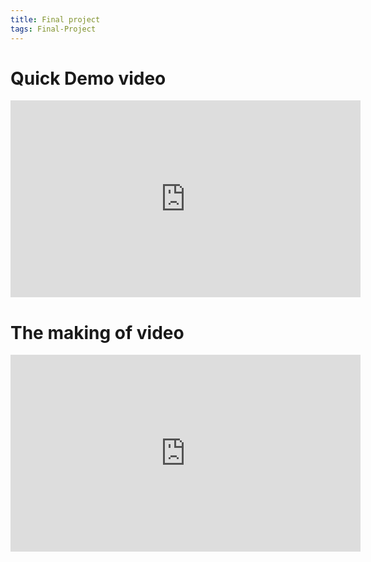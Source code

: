 ```yaml
---
title: Final project
tags: Final-Project
---
```

# Quick Demo video

<iframe width="560" height="315" src="https://www.youtube.com/embed/VJ7w97qtVn0" frameborder="0" allow="accelerometer; autoplay; encrypted-media; gyroscope; picture-in-picture" allowfullscreen></iframe>

# The making of video

<iframe width="560" height="315" src="https://www.youtube.com/embed/6tGAyPK-LsI" frameborder="0" allow="accelerometer; autoplay; encrypted-media; gyroscope; picture-in-picture" allowfullscreen></iframe>


